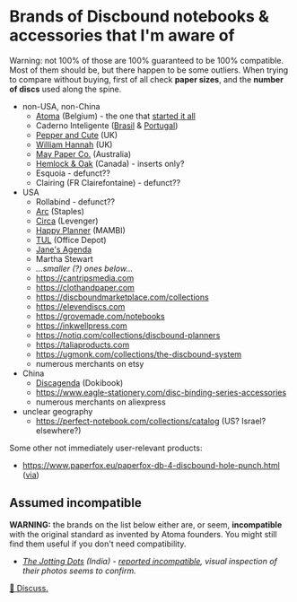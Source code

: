 # Brands of Discbound notebooks & accessories that I'm aware of

Warning: not 100% of those are 100% guaranteed to be 100% compatible.
Most of them should be, but there happen to be some outliers.
When trying to compare without buying,
first of all check **paper sizes**,
and the **number of discs** used along the spine.

- non-USA, non-China
  - [Atoma](https://atoma.be) (Belgium) - the one that [started it all](https://en.wikipedia.org/wiki/Disc-binding)
  - Caderno Inteligente ([Brasil](https://www.cadernointeligente.com.br) & [Portugal](https://cadernointeligente.pt))
  - [Pepper and Cute](https://www.pepperandcute.com) (UK)
  - [William Hannah](https://williamhannah.com) (UK)
  - [May Paper Co.](https://www.maypaperco.com/collections/discbound) (Australia)
  - [Hemlock & Oak](https://www.hemlockandoak.com/collections/planner-inserts) (Canada) - inserts only?
  - Esquoia - defunct??
  - Clairing (FR Clairefontaine) - defunct??
- USA
  - Rollabind - defunct??
  - [Arc](https://www.staples.com/sbd/cre/marketing/arc/index.html) (Staples)
  - [Circa](https://www.levenger.com/pages/circa) (Levenger)
  - [Happy Planner](https://thehappyplanner.com/) (MAMBI)
  - [TUL](https://www.officedepot.com/l/brand/tul) (Office Depot)
  - [Jane's Agenda](https://janesagenda.com)
  - Martha Stewart
  - _...smaller (?) ones below..._
  - https://cantripsmedia.com
  - https://clothandpaper.com
  - https://discboundmarketplace.com/collections
  - https://elevendiscs.com
  - https://grovemade.com/notebooks
  - https://inkwellpress.com
  - https://notiq.com/collections/discbound-planners
  - https://taliaproducts.com
  - https://ugmonk.com/collections/the-discbound-system
  - numerous merchants on etsy
- China
  - [Discagenda](https://dokibook.com/Discagenda-c46.html) (Dokibook)
  - https://www.eagle-stationery.com/disc-binding-series-accessories
  - numerous merchants on aliexpress
- unclear geography
  - https://perfect-notebook.com/collections/catalog (US? Israel? elsewhere?)
 
Some other not immediately user-relevant products:
- https://www.paperfox.eu/paperfox-db-4-discbound-hole-punch.html ([via](https://old.reddit.com/r/Discbound/comments/1i8i68l/i_need_help_from_you_beautiful_people/m8vbkp9/))

## Assumed incompatible

**WARNING:** the brands on the list below either are, or seem,
**incompatible** with the original standard
as invented by Atoma founders.
You might still find them useful if you don't need compatibility.

- _[The Jotting Dots](https://thejottingdots.com/collections/discbound-notebook) (India) - [reported incompatible](https://old.reddit.com/r/notebooks/comments/187c7qm/discbound_notebook/kbe79cr/), visual inspection of their photos seems to confirm._

[💬 Discuss.](https://merveilles.town/@akavel/113891742009177282)
